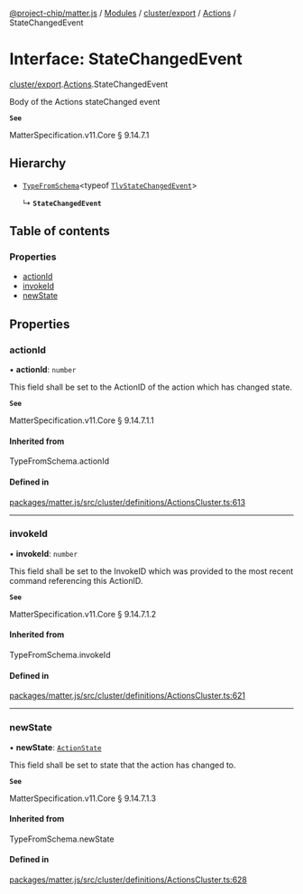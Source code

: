 [@project-chip/matter.js](../README.md) / [Modules](../modules.md) / [cluster/export](../modules/cluster_export.md) / [Actions](../modules/cluster_export.Actions.md) / StateChangedEvent

# Interface: StateChangedEvent

[cluster/export](../modules/cluster_export.md).[Actions](../modules/cluster_export.Actions.md).StateChangedEvent

Body of the Actions stateChanged event

**`See`**

MatterSpecification.v11.Core § 9.14.7.1

## Hierarchy

- [`TypeFromSchema`](../modules/tlv_export.md#typefromschema)\<typeof [`TlvStateChangedEvent`](../modules/cluster_export.Actions.md#tlvstatechangedevent)\>

  ↳ **`StateChangedEvent`**

## Table of contents

### Properties

- [actionId](cluster_export.Actions.StateChangedEvent.md#actionid)
- [invokeId](cluster_export.Actions.StateChangedEvent.md#invokeid)
- [newState](cluster_export.Actions.StateChangedEvent.md#newstate)

## Properties

### actionId

• **actionId**: `number`

This field shall be set to the ActionID of the action which has changed state.

**`See`**

MatterSpecification.v11.Core § 9.14.7.1.1

#### Inherited from

TypeFromSchema.actionId

#### Defined in

[packages/matter.js/src/cluster/definitions/ActionsCluster.ts:613](https://github.com/project-chip/matter.js/blob/2d9f2165d2672864fda3496a6d0d5f93597f82c6/packages/matter.js/src/cluster/definitions/ActionsCluster.ts#L613)

___

### invokeId

• **invokeId**: `number`

This field shall be set to the InvokeID which was provided to the most recent command referencing this
ActionID.

**`See`**

MatterSpecification.v11.Core § 9.14.7.1.2

#### Inherited from

TypeFromSchema.invokeId

#### Defined in

[packages/matter.js/src/cluster/definitions/ActionsCluster.ts:621](https://github.com/project-chip/matter.js/blob/2d9f2165d2672864fda3496a6d0d5f93597f82c6/packages/matter.js/src/cluster/definitions/ActionsCluster.ts#L621)

___

### newState

• **newState**: [`ActionState`](../enums/cluster_export.Actions.ActionState.md)

This field shall be set to state that the action has changed to.

**`See`**

MatterSpecification.v11.Core § 9.14.7.1.3

#### Inherited from

TypeFromSchema.newState

#### Defined in

[packages/matter.js/src/cluster/definitions/ActionsCluster.ts:628](https://github.com/project-chip/matter.js/blob/2d9f2165d2672864fda3496a6d0d5f93597f82c6/packages/matter.js/src/cluster/definitions/ActionsCluster.ts#L628)
